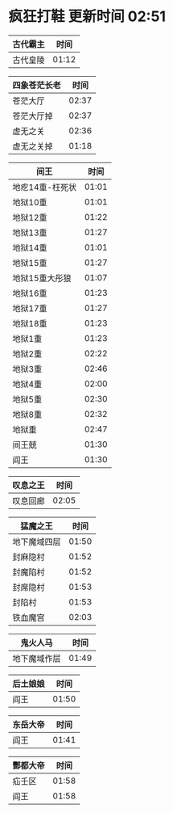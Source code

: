 # 疯狂打鞋 更新时间 02:51

| 古代霸主   | 时间    |
|--------|-------|
| 古代皇陵 | 01:12 |

| 四象苍茫长老   | 时间    |
|--------|-------|
| 苍茫大厅 | 02:37 |
| 苍茫大厅掉 | 02:37 |
| 虚无之关 | 02:36 |
| 虚无之关掉 | 01:18 |

| 间王   | 时间    |
|--------|-------|
| 地疙14重-枉死状 | 01:01 |
| 地狱10重 | 01:01 |
| 地狱12重 | 01:22 |
| 地狱13重 | 01:27 |
| 地狱14重 | 01:01 |
| 地狱15重 | 01:27 |
| 地狱15重大彤狼 | 01:07 |
| 地狱16重 | 01:23 |
| 地狱17重 | 01:27 |
| 地狱18重 | 01:23 |
| 地狱1重 | 01:23 |
| 地狱2重 | 02:22 |
| 地狱3重 | 02:46 |
| 地狱4重 | 02:00 |
| 地狱5重 | 02:30 |
| 地狱8重 | 02:32 |
| 地狱重 | 02:47 |
| 间王兢 | 01:30 |
| 阎王 | 01:30 |

| 叹息之王   | 时间    |
|--------|-------|
| 叹息回廊 | 02:05 |

| 猛魔之王   | 时间    |
|--------|-------|
| 地下魔域四层 | 01:50 |
| 封麻隐村 | 01:52 |
| 封魔陷村 | 01:52 |
| 封席隐村 | 01:53 |
| 封陷村 | 01:53 |
| 铁血魔宫 | 02:03 |

| 鬼火人马   | 时间    |
|--------|-------|
| 地下魔域作层 | 01:49 |

| 后土娘娘   | 时间    |
|--------|-------|
| 阎王 | 01:50 |

| 东岳大帝   | 时间    |
|--------|-------|
| 阎王 | 01:41 |

| 酆都大帝   | 时间    |
|--------|-------|
| 疝壬区 | 01:58 |
| 阎王 | 01:58 |